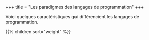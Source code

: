 +++
title = "Les paradigmes des langages de programmation"
+++

Voici quelques caractéristiques qui différencient les langages de programmation.

{{% children sort="weight" %}}
